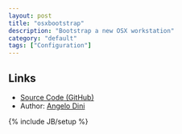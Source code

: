 ```yaml
---
layout: post
title: "osxbootstrap"
description: "Bootstrap a new OSX workstation"
category: "default"
tags: ["Configuration"]
---
```


## Links

* [Source Code (GitHub)](https://github.com/divio/osx-bootstrap)
* Author: [Angelo Dini](https://github.com/finalangel)

{% include JB/setup %}
